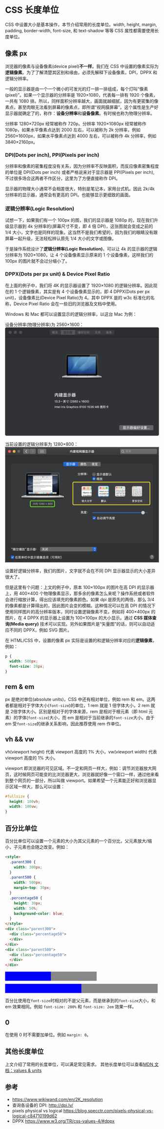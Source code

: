 # CSS 长度单位

CSS 中设置大小是基本操作，本节介绍常用的长度单位。width, height, margin, padding, border-width, font-size, 和 text-shadow 等等 CSS 属性都需要使用长度单位。

## 像素 px
浏览器的像素与设备像素(device pixel)**不一样**。我们在 CSS 中设置的像素实际为**逻辑像素**。为了了解清楚其区别和缘由，必须先解释下设备像素，DPI，DPPX 和逻辑分辨率。

一般的显示器是由一个一个微小的可发光的灯一排一排组成，每个灯叫“像素 (pixel)”。如果一个显示器的分辨率是 1920×1080，代表每一排有 1920 个像素，一共有 1080 排。所以，同样面积分辨率越大，画面就越细腻，因为有更密集的像素点，甚至肉眼无法看到屏幕的像素点，即所谓“视网膜屏幕”。这个属性是生产好显示器就确定了的，称作：**设备分辨率**和**设备像素**。有时候也称为物理分辨率。

分辨率 1280×720px 经常被称作 720p。分辨率 1920×1080px 经常被称作 1080p，如果水平像素点达到 2000 左右，可以被称为 2k 分辨率，例如 2560×1600px，如果水平像素点达到 4000 左右，可以被称作 4k 分辨率，例如 3840×2160px。

### DPI(Dots per inch), PPI(Pixels per inch)

分辨率和像素的密集程度没有关系，因为分辨率不反映面积，而反应像素密集程度的单位是 DPI(Dots per inch) 或者严格说来对于显示器是 PPI(Pixels per inch), 不过很多场合这两者不作区分，这里为了方便直接称作 DPI。

显示器的物理大小通常不会相差很大，特别是笔记本，家用台式机。因此 2k/4k 分辨率的显示器，通常会有更高的 DPI。也能够显示更细致的画面。

### 逻辑分辨率(Logic Resolution)
试想一下，如果我们有一个 100px 的图，我们的显示器是 1080p 的，现在我们升级显示器到 4k 分辨率的(屏幕尺寸不变，即 4 倍 DPI)，这张图就会变成之前的 1/4 大小，文字也是同样的现象。这当然不是我们希望的，因为我们的眼睛没有跟屏幕一起升级，无法轻松辨认原先 1/4 大小的文字或图像。

于是操作系统设计了**逻辑分辨率(Logic Resolution)**，可以让 4k 的显示器的逻辑分辨率为 1920×1080，让 4 个设备像素显示原来的 1 个设备像素，这样我们的 100px 的图片就不会过分缩小了。

### DPPX(Dots per px unit) & Device Pixel Ratio
在上面的例子中，我们将 4K 的显示器设置了 1920×1080 的逻辑分辨率。因此现在的 1 个逻辑像素，其实是有 4 个设备像素显示的，即 4 DPPX(Dots per px unit)，设备像素比(Device Pixel Ratio)为 4。其中 DPPX 是的 w3c 标准化的名称，Device Pixel Ratio 会在一些旧的浏览器及文档中使用。

Windows 和 Mac 都可以设置显示的逻辑分辨率，以这台 Mac 为例：

设备分辨率(物理分辨率)为 2560×1600：
![device resolution](./css-size-unit/device-resolution.png)

当前设置的逻辑分辨率为 1280×800：
![logical resolution](./css-size-unit/logical-resolution.png)

设置好逻辑分辨率，我们的图片，文字就不会在不同 DPI 显示器显示的大小差异很大了。

但是这里有个问题：上文的例子中，原本 100×100px 的图片在高 DPI 的显示器上，用 400×400 个物理像素显示，那多余的像素怎么来呢？操作系统或者软件会进行缩放计算，得出应该填充的像素颜色。如果 dpi 是原先的两倍，那么 3/4 的像素都是计算得出的，因此图片会变的模糊。这种情况可以在高 DPI 的情况下使用同样图片的高分辨率版本，同时设置逻辑像素不变。例如将 400×400px 的图片，在 4 DPPX 的显示器上设置为 100×100px 的大小显示。通过 **CSS 媒体查询(Media query)** 技术可以实现。另外如果图片是“矢量图”的话，则可以自动适应不同的 DPPX，例如 SVG 图片。

在 HTML/CSS 中，设置的像素 px 实际是设置的和逻辑分辨率对应的**逻辑像素**，例如：
```css
p {
  width: 500px;
  font-size: 20px;
}
```

## rem & em
px 是绝对单位(absolute units)，CSS 中还有相对单位，例如 rem 和 em。这两者都是相对于字体大小(`font-size`)的单位，1 rem 就是 1 倍字体大小，2 rem 就是 2倍字体大小。区别是相对于的字体来源，rem 是相对于根元素（即 html 元素）的字体(`font-size`)大小，而 em 是相对于当前继承的`font-size`大小。由于 em 受`font-size`的继承关系影响，因此推荐使用 rem 作单位。

## vh && vw
vh(viewport height) 代表 viewport 高度的 1% 大小，vw(viewport width) 代表 viewport 高度的 1% 大小。

viewport 即浏览器的可见区域。不一定和网页一样大，例如：调节浏览器放大网页，这时候网页可能变的比浏览器更大，浏览器就好像一个窗口一样，通过他来看到整个网页的一部分，所以叫做 viewport。如果希望一个元素能正好和浏览器显示区域一样大，那么可以设置：
```css
#fullsize {
  height: 100vh;
  width: 100vw;
}
```

## 百分比单位
百分比单位可以设置一个元素的大小为其父元素的一个百分比，父元素放大/缩小，子元素也会随之改变。例如：

```html
<style>
  .parent300 {
    width: 300px;
  }
  .parent500 {
    width: 500px;
    margin-top: 30px;
  }
  .percentage50 {
    height: 30px;
    width: 50%;
    background-color: blue;
  }
</style>
<div class="parent300">
  <div class="percentage50">
  </div>
</div>
<div class="parent500">
  <div class="percentage50">
  </div>
</div>
```

<style>
  .parent300 {
    width: 300px;
    background-color: #888;
  }
  .parent500 {
    width: 500px;
    background-color: #888;
    margin-top: 10px;
  }
  .percentage50 {
    height: 30px;
    width: 50%;
    background-color: blue;
  }
</style>
<div class="parent300">
  <div class="percentage50">
  </div>
</div>
<div class="parent500">
  <div class="percentage50">
  </div>
</div>

百分比使用在`font-size`时相对的不是父元素，而是继承到的`font-size`大小，和 em 效果相同。例如 `font-size: 200%` 和 `font-size: 2em` 效果一样。

## 0
在使用 0 时不需要加单位。例如 `margin: 0`。

## 其他长度单位
上文介绍了常用的长度单位，可以满足常见需求。
其他长度单位可以查看[MDN 文档：values & units](https://developer.mozilla.org/en-US/docs/Learn/CSS/Introduction_to_CSS/Values_and_units)

## 参考
- https://www.wikiwand.com/en/2K_resolution
- 查询各设备的 DPI: http://dpi.lv/
- pixels physical vs logical https://blog.specctr.com/pixels-physical-vs-logical-c84710199d62
- DPPX https://www.w3.org/TR/css-values-4/#dppx